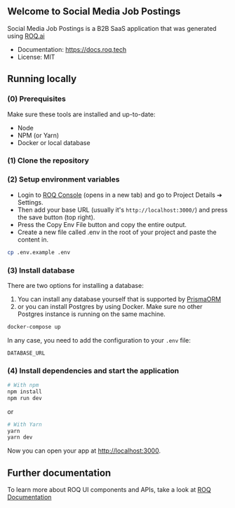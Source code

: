 ## Welcome to Social Media Job Postings

Social Media Job Postings is a B2B SaaS application that was generated using [ROQ.ai](https://roq.ai/)

- Documentation: https://docs.roq.tech
- License: MIT

## Running locally

### (0) Prerequisites

Make sure these tools are installed and up-to-date:

- Node
- NPM (or Yarn)
- Docker or local database

### (1) Clone the repository

### (2) Setup environment variables

- Login to [ROQ Console](https://console.roq.tech) (opens in a new tab) and go to Project Details ➔ Settings.
- Then add your base URL (usually it's `http://localhost:3000/`) and press the save button (top right).
- Press the Copy Env File button and copy the entire output.
- Create a new file called .env in the root of your project and paste the content in.

```bash
cp .env.example .env
```

### (3) Install database

There are two options for installing a database:

1. You can install any database yourself that is supported by [PrismaORM](https://www.prisma.io/)
2. or you can install Postgres by using Docker. Make sure no other Postgres instance is running on the same machine.

```bash
docker-compose up
```

In any case, you need to add the configuration to your `.env` file:

```dotenv
DATABASE_URL
```

### (4) Install dependencies and start the application

```bash
# With npm
npm install
npm run dev
```

or

```bash
# With Yarn
yarn
yarn dev
```

Now you can open your app at [http://localhost:3000](http://localhost:3000).

## Further documentation

To learn more about ROQ UI components and APIs, take a look at [ROQ Documentation](https://docs.roq.tech)
